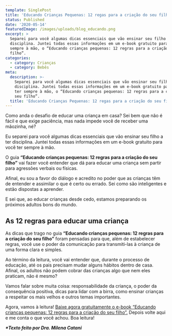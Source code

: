 ```yaml
---
template: SinglePost
title: 'Educando Crianças Pequenas: 12 regas para a criação do seu filho'
status: Published
date: '2020-05-14'
featuredImage: /images/uploads/blog_educando.png
excerpt: >
  Separei para você algumas dicas essenciais que vão ensinar seu filho a ter
  disciplina. Juntei todas essas informações em um e-book gratuito para você ter
  sempre à mão, o “Educando crianças pequenas: 12 regras para a criação do seu
  filho”.
categories:
  - category: Crianças
  - category: Bebês
meta:
  description: >-
    Separei para você algumas dicas essenciais que vão ensinar seu filho a ter
    disciplina. Juntei todas essas informações em um e-book gratuito para você
    ter sempre à mão, o “Educando crianças pequenas: 12 regras para a criação do
    seu filho”.
  title: 'Educando Crianças Pequenas: 12 regas para a criação do seu filho'
---
```

Como anda o desafio de educar uma criança em casa? Sei bem que não é fácil e que exige paciência, mas nada impede você de receber uma mãozinha, né? 

Eu separei para você algumas dicas essenciais que vão ensinar seu filho a ter disciplina. Juntei todas essas informações em um e-book gratuito para você ter sempre à mão.

O guia **“Educando crianças pequenas: 12 regras para a criação do seu filho”** vai fazer você entender que dá para educar uma criança sem partir para agressões verbais ou físicas. 

Afinal, eu sou a favor do diálogo e acredito no poder que as crianças têm de entender e assimilar o que é certo ou errado. Sei como são inteligentes e estão dispostas a aprender. 

E sei que, ao educar crianças desde cedo, estamos preparando os próximos adultos bons do mundo.

## As 12 regras para educar uma criança

As dicas que trago no guia **“Educando crianças pequenas: 12 regras para a criação do seu filho”** foram pensadas para que, além de estabelecer regras, você use o poder da comunicação para transmiti-las à criança de uma forma clara e simples.

Ao término da leitura, você vai entender que, durante o processo de educação, até os pais precisam mudar alguns hábitos dentro de casa. Afinal, os adultos não podem cobrar das crianças algo que nem eles praticam, não é mesmo?

Vamos falar sobre muita coisa: responsabilidade da criança, o poder da consequência positiva, dicas para lidar com a birra, como ensinar crianças a respeitar os mais velhos e outros temas importantes.

Agora, vamos à leitura! [Baixe agora gratuitamente o e-book “Educando crianças pequenas: 12 regras para a criação do seu filho”.](http://gudaboo-com-br-7270407.hs-sites.com/educando-crian%C3%A7as-pequenas) Depois volte aqui e me conta o que você achou. Boa leitura!

**_\*Texto feito por Dra. Milena Catani_**
